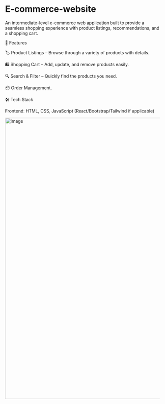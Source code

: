 # E-commerce-website
An intermediate-level e-commerce web application built to provide a seamless shopping experience with product listings, recommendations, and a shopping cart.

🚀 Features

🏷️ Product Listings – Browse through a variety of products with details.

🛍️ Shopping Cart – Add, update, and remove products easily.

🔍 Search & Filter – Quickly find the products you need.

📦 Order Management.

🛠️ Tech Stack

Frontend: HTML, CSS, JavaScript (React/Bootstrap/Tailwind if applicable)

<img width="1827" height="912" alt="image" src="https://github.com/user-attachments/assets/6826d7b3-8387-4202-8781-9776819747e3" />
